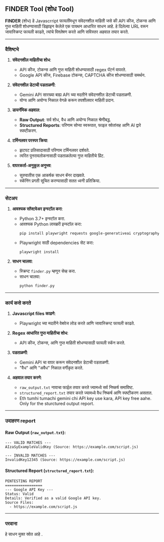 

## **FINDER Tool (शोध Tool)**

**FINDER** (शोध) हे Javascrript फायलींमधून संवेदनशील माहिती जसे की API कीज, टोकन्स आणि गुप्त माहिती शोधण्यासाठी डिझाइन केलेले एक पायथन आधारित साधन आहे. हे दिलेल्या URL वरून जावास्क्रिप्ट फायली काढते, त्यांचे विश्लेषण करते आणि सविस्तर अहवाल तयार करते.

---

### **वैशिष्ट्ये**

1. **संवेदनशील माहितीचा शोध**:
   - API कीज, टोकन्स आणि गुप्त माहिती शोधण्यासाठी regex पॅटर्न वापरते.
   - Google API कीज, Firebase टोकन्स, CAPTCHA कीज शोधण्यासाठी समर्थन.

2. **संवेदनशील डेटाची पडताळणी**:
   - Gemini API सारख्या बाह्य API च्या मदतीने संवेदनशील डेटाची पडताळणी.
   - योग्य आणि अयोग्य निकाल वेगळे करून तपशीलवार माहिती प्रदान.

3. **डायनॅमिक अहवाल**:
   - **Raw Output**: सर्व शोध, वैध आणि अयोग्य निकाल श्रेणीबद्ध.
   - **Structured Reports**: परिणाम सोप्या स्वरूपात, फाइल स्रोतांसह आणि AI द्वारे स्पष्टीकरण.

4. **टर्मिनलवर परस्पर क्रिया**:
   - झटपट प्रतिसादासाठी परिणाम टर्मिनलवर दर्शवते.
   - त्वरित पुनरावलोकनासाठी पडताळलेल्या गुप्त माहितीचे प्रिंट.

5. **वापरकर्ता-अनुकूल अनुभव**:
   - सुरुवातीस एक आकर्षक साधन बॅनर दाखवते.
   - स्कॅनिंग प्रगती सूचित करण्यासाठी सतत ध्वनी प्रतिक्रिया.

---

### **सेटअप**

1. **आवश्यक सॉफ्टवेअर इन्स्टॉल करा**:
   - Python 3.7+ इन्स्टॉल करा.
   - आवश्यक Python लायब्ररी इन्स्टॉल करा:
     ```bash
     pip install playwright requests google-generativeai cryptography google.generativeai boto3 stripe
     ```
   - Playwright साठी dependencies सेट करा:
     ```bash
     playwright install
     ```

2. **साधन चालवा**:
   - स्क्रिप्ट `finder.py` म्हणून सेव्ह करा.
   - साधन चालवा:
     ```bash
     python finder.py 
     ```
   

---

### **कार्य कसे करते**

1. **Javascript files काढणे**:
   - Playwright च्या मदतीने वेबपेज लोड करते आणि जावास्क्रिप्ट फायली काढते.

2. **Regex आधारित गुप्त माहितीचा शोध**:
   - API कीज, टोकन्स, आणि गुप्त माहिती शोधण्यासाठी फायली स्कॅन करते.

3. **पडताळणी**:
   - Gemini API चा वापर करून संवेदनशील डेटाची पडताळणी.
   - "वैध" आणि "अवैध" निकाल वर्गीकृत करते.

4. **अहवाल तयार करणे**:
   - `raw_output.txt` नावाचा फाईल तयार करते ज्यामध्ये सर्व निष्कर्ष समाविष्ट.
   - `structured_report.txt` तयार करते ज्यामध्ये वैध निष्कर्ष आणि स्पष्टीकरण असतात.
   - Eth  tumhi tumachi gemini chi API key use kara, API key free aahe. Only for the sturctured output report.

---

### **उदाहरण report**

#### Raw Output (`raw_output.txt`):
```
--- VALID MATCHES ---
AIzaSyExampleValidKey (Source: https://example.com/script.js)

--- INVALID MATCHES ---
InvalidKey12345 (Source: https://example.com/script.js)
```

#### Structured Report (`structured_report.txt`):
```
PENTESTING REPORT
=================
--- Google API Key ---
Status: Valid
Details: Verified as a valid Google API key.
Source Files:
  - https://example.com/script.js
```

---

### **परवाना**
हे साधन मुक्त स्रोत आहे .
